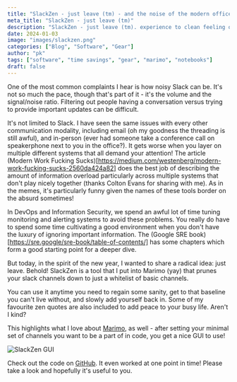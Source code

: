 ```yaml
---
title: "SlackZen - just leave (tm) - and the noise of the modern office"
meta_title: "SlackZen - just leave (tm)"
description: "SlackZen - just leave (tm). experience to clean feeling of just leaving a bunch of slack channels"
date: 2024-01-03
image: "images/slackzen.png"
categories: ["Blog", "Software", "Gear"]
author: "pk"
tags: ["software", "time savings", "gear", "marimo", "notebooks"]
draft: false
---
```


One of the most common complaints I hear is how noisy Slack can be. It's not so much the pace, 
though that's part of it - it's the volume and the signal/noise ratio. Filtering out people
having a conversation versus trying to provide important updates can be difficult. 

It's not limited to Slack. I have seen the same issues with every other communication modality, including email (oh my goodness the threading is still awful), and in-person (ever had someone take a conference call on speakerphone next to you in the office?). It gets worse when you layer on multiple different systems that all demand your attention! The article (Modern Work Fucking Sucks)[https://medium.com/westenberg/modern-work-fucking-sucks-2560da424a82] does the best job of describing the amount of information overload particularly across multiple systems that don't play nicely together (thanks Colton Evans for sharing with me). As in the memes, it's particularly funny given the names of these tools border on the absurd sometimes! 

In DevOps and Information Security, we spend an awful lot of time tuning monitoring and alerting systems to avoid these problems. You really do have to spend some time cultivating a good environment when you don't have the luxury of ignoring important information. The (Google SRE book)[https://sre.google/sre-book/table-of-contents/] has some chapters which form a good starting point for a deeper dive.

But today, in the spirit of the new year, I wanted to share a radical idea: just leave.
Behold! SlackZen is a tool that I put into Marimo (yay) that prunes your slack channels down to just a whitelist of basic channels. 

You can use it anytime you need to regain some sanity, get to that baseline you can't live without, and slowly add yourself back in. Some of my favourite zen quotes are also included to add peace to your busy life. Aren't I kind?

This highlights what I love about [Marimo](www.marimo.io), as well - after setting your minimal set of channels you want to be a part of in code, you get a nice GUI to use!

![SlackZen GUI](/images/slackzen-gui.png)

Check out the code on [GitHub](https://github.com/paulkarayan/marimo-tricks/blob/main/slackzen.py).
It even worked at one point in time! Please take a look and hopefully it's useful to you.

